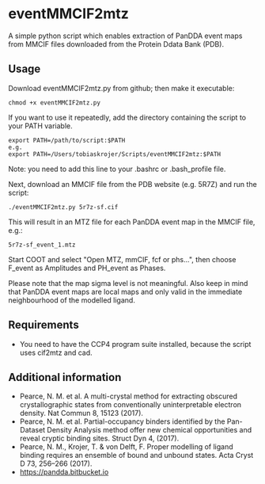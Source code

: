 # eventMMCIF2mtz
A simple python script which enables extraction of PanDDA event maps from MMCIF files downloaded from the Protein Ddata Bank (PDB).

## Usage
Download eventMMCIF2mtz.py from github; then make it executable:
```
chmod +x eventMMCIF2mtz.py
```
If you want to use it repeatedly, add the directory containing the script to your PATH variable. 
```
export PATH=/path/to/script:$PATH
e.g.
export PATH=/Users/tobiaskrojer/Scripts/eventMMCIF2mtz:$PATH
```
Note: you need to add this line to your .bashrc or .bash_profile file.

Next, download an MMCIF file from the PDB website (e.g. 5R7Z) and run the script:
```
./eventMMCIF2mtz.py 5r7z-sf.cif
```
This will result in an MTZ file for each PanDDA event map in the MMCIF file, e.g.:
```
5r7z-sf_event_1.mtz
```
Start COOT and select "Open MTZ, mmCIF, fcf or phs...", then choose F_event as Amplitudes and PH_event as Phases.

Please note that the map sigma level is not meaningful. Also keep in mind that PanDDA event maps are local maps and only valid in the immediate neighbourhood of the modelled ligand.

## Requirements
* You need to have the CCP4 program suite installed, because the script uses cif2mtz and cad.

## Additional information
* Pearce, N. M. et al. A multi-crystal method for extracting obscured crystallographic states from conventionally uninterpretable electron density. Nat Commun 8, 15123 (2017).
* Pearce, N. M. et al. Partial-occupancy binders identified by the Pan-Dataset Density Analysis method offer new chemical opportunities and reveal cryptic binding sites. Struct Dyn 4, (2017).
* Pearce, N. M., Krojer, T. & von Delft, F. Proper modelling of ligand binding requires an ensemble of bound and unbound states. Acta Cryst D 73, 256–266 (2017).
* https://pandda.bitbucket.io

